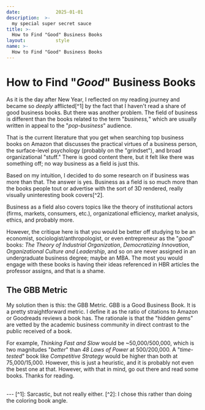 ```yaml
---
date:             2025-01-01
description:  >-
  my special super secret sauce
title: >-
  How to Find "Good" Business Books
layout:           style
name: >-
  How to Find "Good" Business Books
---
```


# How to Find "*Good*" Business Books

As it is the day after New Year, I reflected on my reading journey and became so *deeply* afflicted[^1] by the fact that I haven't read a share of good business books. But there was another problem. The field of business is different than the books related to the term "*business,*" which are usually written in appeal to the "*pop-business*" audience. 

That is the current literature that you get when searching top business books on Amazon that discusses the practical virtues of a business person, the surface-level psychology (probably on the "grindset"), and broad organizational "stuff." There is good content there, but it felt like there was something off; no way business as a field is just this.

Based on my intuition, I decided to do some research on if business was more than that. The answer is yes. Business as a field is so much more than the books people tout or advertise with the sort of 3D rendered, really visually uninteresting book covers[^2]. 

Business as a field also covers topics like the theory of institutional actors (firms, markets, consumers, etc.), organizational efficiency, market analysis, ethics, and probably more. 

However, the critique here is that you would be better off studying to be an economist, sociologist/anthropologist, or even entrepreneur as the "*good*" books: *The Theory of Industrial Organization*, *Democratizing Innovation*, *Organizational Culture and Leadership*, and so on are never assigned in an undergraduate business degree; maybe an MBA. The most you would engage with these books is having their ideas referenced in HBR articles the professor assigns, and that is a shame.

## The GBB Metric

My solution then is this: the GBB Metric. GBB is a Good Business Book. It is a pretty straightforward metric. I define it as the ratio of citations to Amazon or Goodreads reviews a book has. The rationale is that the "hidden gems" are vetted by the academic business community in direct contrast to the public received of a book. 

For example, *Thinking Fast and Slow* would be ~50,000/500,000, which is two magnitudes "*better*" than *48 Laws of Power* at 500/200,000. A "*time-tested*" book like *Competitive Strategy* would be higher than both at 75,000/15,000. However, this is just a heuristic, and it is probably not even the best one at that. However, with that in mind, go out there and read some books. Thanks for reading.


<br/>
---
[^1]: Sarcastic, but not really either.
[^2]: I chose this rather than doing the coloring book angle.
